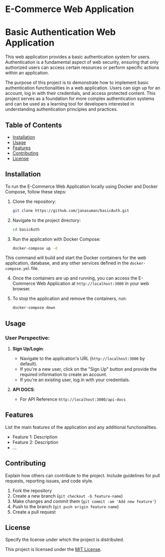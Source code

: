 
# E-Commerce Web Application

# Basic Authentication Web Application

This web application provides a basic authentication system for users. Authentication is a fundamental aspect of web security, ensuring that only authorized users can access certain resources or perform specific actions within an application.

The purpose of this project is to demonstrate how to implement basic authentication functionalities in a web application. Users can sign up for an account, log in with their credentials, and access protected content. This project serves as a foundation for more complex authentication systems and can be used as a learning tool for developers interested in understanding authentication principles and practices.



## Table of Contents

- [Installation](#installation)
- [Usage](#usage)
- [Features](#features)
- [Contributing](#contributing)
- [License](#license)

## Installation

To run the E-Commerce Web Application locally using Docker and Docker Compose, follow these steps:

1. Clone the repository:

    ```bash
    git clone https://github.com/janasuman/basicAuth.git
    ```

2. Navigate to the project directory:

    ```bash
    cd basicAuth
    ```

3. Run the application with Docker Compose:

    ```bash
    docker-compose up -d
    ```

This command will build and start the Docker containers for the web application, database, and any other services defined in the `docker-compose.yml` file.

4. Once the containers are up and running, you can access the E-Commerce Web Application at `http://localhost:3000` in your web browser.

5. To stop the application and remove the containers, run:

    ```bash
    docker-compose down
    ```




## Usage

### User Perspective:

1. **Sign Up/Login**: 
    - Navigate to the application's URL (`http://localhost:3000` by default).
    - If you're a new user, click on the "Sign Up" button and provide the required information to create an account.
    - If you're an existing user, log in with your credentials.

2. **API DOCS**:
    - For API Reference `http://localhost:3000/api-docs`


## Features

List the main features of the application and any additional functionalities.

- Feature 1: Description
- Feature 2: Description
- ...

## Contributing

Explain how others can contribute to the project. Include guidelines for pull requests, reporting issues, and code style.

1. Fork the repository
2. Create a new branch (`git checkout -b feature-name`)
3. Make changes and commit them (`git commit -am 'Add new feature'`)
4. Push to the branch (`git push origin feature-name`)
5. Create a pull request

## License

Specify the license under which the project is distributed.

This project is licensed under the [MIT License](LICENSE).

